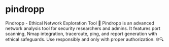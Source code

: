 # pindropp
Pindropp - Ethical Network Exploration Tool 🚀 Pindropp is an advanced network analysis tool for security researchers and admins. It features port scanning, Nmap integration, traceroute, ping, and report generation with ethical safeguards. Use responsibly and only with proper authorization. 🌐🔍
